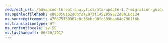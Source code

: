 ```yaml
---
redirect_url: /advanced-threat-analytics/ata-update-1.7-migration-guide
ms.openlocfilehash: e895050162e0bf2a2973f1452959872d0a16d124
ms.sourcegitcommit: 470675730967e0c36ebc90fc399baa64e7901f6b
ms.translationtype: HT
ms.contentlocale: sv-SE
ms.lasthandoff: 06/30/2017
---
```

